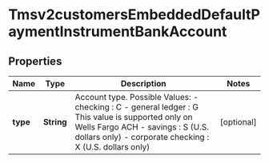 
# Tmsv2customersEmbeddedDefaultPaymentInstrumentBankAccount

## Properties
Name | Type | Description | Notes
------------ | ------------- | ------------- | -------------
**type** | **String** | Account type.  Possible Values:  - checking : C  - general ledger : G This value is supported only on Wells Fargo ACH  - savings : S (U.S. dollars only)  - corporate checking : X (U.S. dollars only)  |  [optional]



